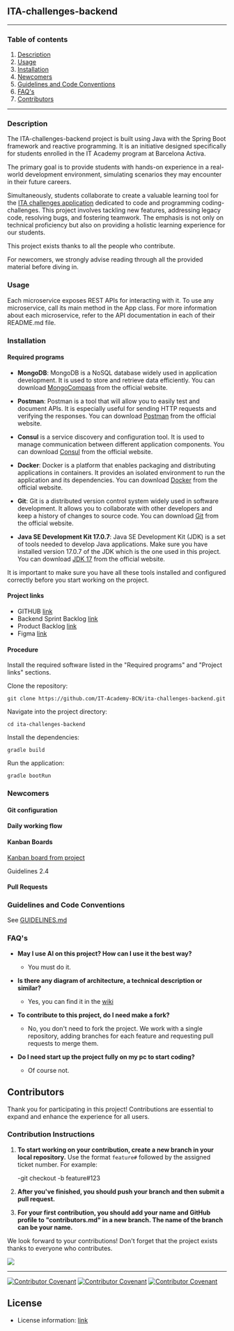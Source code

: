 ## ITA-challenges-backend

<hr>

### Table of contents

1. [Description](#description)
2. [Usage](#usage)
3. [Installation](#installation)
4. [Newcomers](#newcomers)
5. [Guidelines and Code Conventions](#guidelines-and-code-conventions)
6. [FAQ's](#faqs)
7. [Contributors](#contributors)

<hr>

### Description

The ITA-challenges-backend project is built using Java with the Spring Boot framework and reactive programming. It is an
initiative designed specifically for students enrolled in the IT Academy program at Barcelona Activa. 

The primary goal is to provide students with hands-on experience in a real-world development environment, 
simulating scenarios they may encounter in their future careers. 

Simultaneously, students collaborate to create a valuable learning tool for the [ITA challenges application](http://dev.ita-challenges.eurecatacademy.org/ita-challenge/challenges)
dedicated to code and programming coding-challenges. This project involves tackling new features, addressing legacy code, resolving bugs, 
and fostering teamwork. The emphasis is not only on technical proficiency but also on providing a holistic learning experience 
for our students.

This project exists thanks to all the people who contribute.

For newcomers, we strongly advise reading through all the provided material before diving in.

### Usage

Each microservice exposes REST APIs for interacting with it. To use any microservice, call its main method in the App class. For more information about each microservice, refer to the API documentation in each of their README.md file.

### Installation

#### Required programs

- **MongoDB**: MongoDB is a NoSQL database widely used in application development. It is used to store and retrieve data efficiently. You can download [MongoCompass](https://www.mongodb.com/try/download/compass) from the official website.

- **Postman**: Postman is a tool that will allow you to easily test and document APIs. It is especially useful for sending HTTP requests and verifying the responses. You can download [Postman](https://www.postman.com/downloads/) from the official website.

- **Consul** is a service discovery and configuration tool. It is used to manage communication between different application components. You can download [Consul](https://developer.hashicorp.com/consul/downloads) from the official website.

- **Docker**: Docker is a platform that enables packaging and distributing applications in containers. It provides an isolated environment to run the application and its dependencies. You can download [Docker](https://www.docker.com/products/docker-desktop/) from the official website.

- **Git**: Git is a distributed version control system widely used in software development. It allows you to collaborate with other developers and keep a history of changes to source code. You can download [Git](https://git-scm.com/downloads) from the official website.

- **Java SE Development Kit 17.0.7**: Java SE Development Kit (JDK) is a set of tools needed to develop Java applications. Make sure you have installed version 17.0.7 of the JDK which is the one used in this project. You can download [JDK 17](https://www.oracle.com/java/technologies/javase/jdk17-archive-downloads.html) from the official website.

It is important to make sure you have all these tools installed and configured correctly before you start working on the project.

#### Project links

- GITHUB [link](https://github.com/IT-Academy-BCN/ita-challenges-backend)
- Backend Sprint Backlog [link](https://github.com/orgs/IT-Academy-BCN/projects/15/views/1)
- Product Backlog [link](https://github.com/orgs/IT-Academy-BCN/projects/13/views/1?visibleFields=%5B%22Title%22%2C%22Assignees%22%2C%22Status%22%2C%22Labels%22%5D)
- Figma [link](https://www.figma.com/file/ScWpDKxEB3wEGbztXMSJO3/Projectes-IT-Academy?type=design&node-id=559-2230&mode=design)

#### Procedure

Install the required software listed in the "Required programs" and "Project links" sections.

Clone the repository: 

    git clone https://github.com/IT-Academy-BCN/ita-challenges-backend.git

Navigate into the project directory:

    cd ita-challenges-backend

Install the dependencies:

    gradle build

Run the application: 

    gradle bootRun

### Newcomers

#### Git configuration

#### Daily working flow

#### Kanban Boards

[Kanban board from project](https://github.com/orgs/IT-Academy-BCN/projects/15)

Guidelines 2.4

#### Pull Requests

### Guidelines and Code Conventions

See [GUIDELINES.md](GUIDELINES.md)

### FAQ's

* **May I use AI on this project? How can I use it the best way?**
    - You must do it.

* **Is there any diagram of architecture, a technical description or similar?**
    - Yes, you can find it in the [wiki](https://github.com/IT-Academy-BCN/ita-challenges-backend/wiki)

* **To contribute to this project, do I need make a fork?**
    - No, you don't need to fork the project. We work with a single repository, adding branches for each feature and requesting pull requests to merge them.

* **Do I need start up the project fully on my pc to start coding?**
    - Of course not.

## Contributors

Thank you for participating in this project! Contributions are essential to expand and enhance the experience for all users.

### Contribution Instructions

1. **To start working on your contribution, create a new branch in your local repository.**
   Use the format `feature#` followed by the assigned ticket number. For example:

   -git checkout -b feature#123

2. **After you've finished, you should push your branch and then submit a pull request.**

3. **For your first contribution, you should add your name and GitHub profile to "contributors.md" in a new branch. The name of the branch can be your name.**

We look forward to your contributions! Don't forget that the project exists thanks to everyone who contributes.



<a href="https://github.com/IT-Academy-BCN/ita-challenges-backend/graphs/contributors">
<img src="https://contrib.rocks/image?repo=IT-Academy-BCN/ita-challenges-backend" /></a>

<hr>


[![Contributor Covenant](https://img.shields.io/badge/Contributor%20Covenant-v2.0%20adopted-ff69b4.svg)](CODE_OF_CONDUCT_EN.md)
[![Contributor Covenant](https://img.shields.io/badge/Contributor%20Covenant-v2.0%20adopted-ff69b4.svg)](CODE_OF_CONDUCT_ES.md)
[![Contributor Covenant](https://img.shields.io/badge/Contributor%20Covenant-v2.0%20adopted-ff69b4.svg)](CODE_OF_CONDUCT_CA.md)

## License

- License information: [link](https://github.com/IT-Academy-BCN/ita-challenges-backend/tree/feature%23370b?tab=License-1-ov-file)



